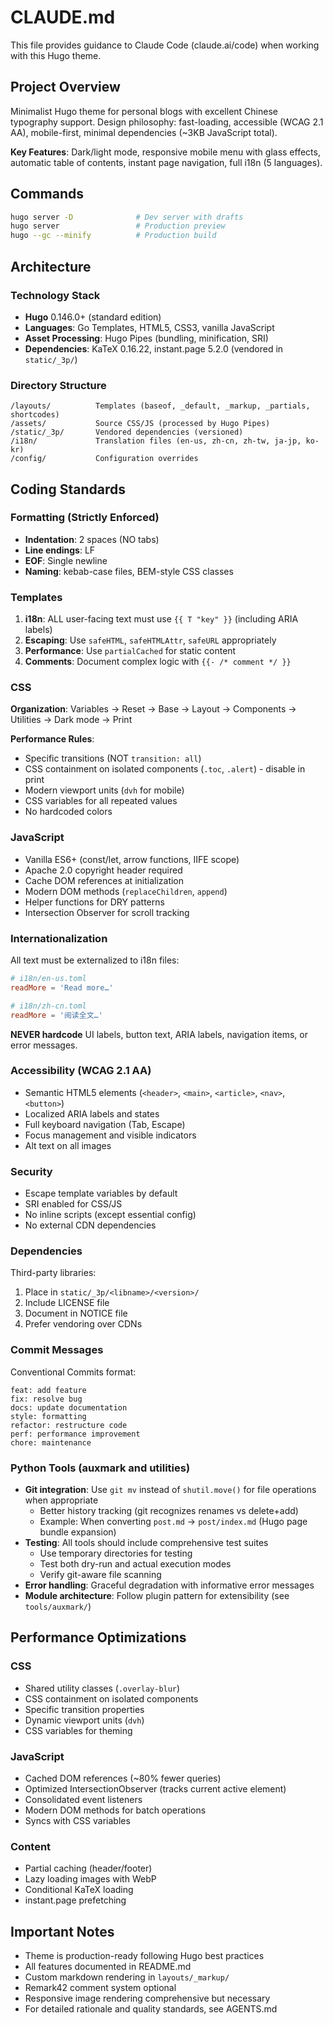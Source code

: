 # CLAUDE.md

This file provides guidance to Claude Code (claude.ai/code) when working with this Hugo theme.

## Project Overview

Minimalist Hugo theme for personal blogs with excellent Chinese typography support. Design philosophy: fast-loading, accessible (WCAG 2.1 AA), mobile-first, minimal dependencies (~3KB JavaScript total).

**Key Features**: Dark/light mode, responsive mobile menu with glass effects, automatic table of contents, instant page navigation, full i18n (5 languages).

## Commands

```bash
hugo server -D              # Dev server with drafts
hugo server                 # Production preview
hugo --gc --minify          # Production build
```

## Architecture

### Technology Stack
- **Hugo** 0.146.0+ (standard edition)
- **Languages**: Go Templates, HTML5, CSS3, vanilla JavaScript
- **Asset Processing**: Hugo Pipes (bundling, minification, SRI)
- **Dependencies**: KaTeX 0.16.22, instant.page 5.2.0 (vendored in `static/_3p/`)

### Directory Structure
```
/layouts/          Templates (baseof, _default, _markup, _partials, shortcodes)
/assets/           Source CSS/JS (processed by Hugo Pipes)
/static/_3p/       Vendored dependencies (versioned)
/i18n/             Translation files (en-us, zh-cn, zh-tw, ja-jp, ko-kr)
/config/           Configuration overrides
```

## Coding Standards

### Formatting (Strictly Enforced)
- **Indentation**: 2 spaces (NO tabs)
- **Line endings**: LF
- **EOF**: Single newline
- **Naming**: kebab-case files, BEM-style CSS classes

### Templates
1. **i18n**: ALL user-facing text must use `{{ T "key" }}` (including ARIA labels)
2. **Escaping**: Use `safeHTML`, `safeHTMLAttr`, `safeURL` appropriately
3. **Performance**: Use `partialCached` for static content
4. **Comments**: Document complex logic with `{{- /* comment */ }}`

### CSS
**Organization**: Variables → Reset → Base → Layout → Components → Utilities → Dark mode → Print

**Performance Rules**:
- Specific transitions (NOT `transition: all`)
- CSS containment on isolated components (`.toc`, `.alert`) - disable in print
- Modern viewport units (`dvh` for mobile)
- CSS variables for all repeated values
- No hardcoded colors

### JavaScript
- Vanilla ES6+ (const/let, arrow functions, IIFE scope)
- Apache 2.0 copyright header required
- Cache DOM references at initialization
- Modern DOM methods (`replaceChildren`, `append`)
- Helper functions for DRY patterns
- Intersection Observer for scroll tracking

### Internationalization
All text must be externalized to i18n files:
```toml
# i18n/en-us.toml
readMore = 'Read more…'

# i18n/zh-cn.toml
readMore = '阅读全文…'
```

**NEVER hardcode** UI labels, button text, ARIA labels, navigation items, or error messages.

### Accessibility (WCAG 2.1 AA)
- Semantic HTML5 elements (`<header>`, `<main>`, `<article>`, `<nav>`, `<button>`)
- Localized ARIA labels and states
- Full keyboard navigation (Tab, Escape)
- Focus management and visible indicators
- Alt text on all images

### Security
- Escape template variables by default
- SRI enabled for CSS/JS
- No inline scripts (except essential config)
- No external CDN dependencies

### Dependencies
Third-party libraries:
1. Place in `static/_3p/<libname>/<version>/`
2. Include LICENSE file
3. Document in NOTICE file
4. Prefer vendoring over CDNs

### Commit Messages
Conventional Commits format:
```
feat: add feature
fix: resolve bug
docs: update documentation
style: formatting
refactor: restructure code
perf: performance improvement
chore: maintenance
```

### Python Tools (auxmark and utilities)
- **Git integration**: Use `git mv` instead of `shutil.move()` for file operations when appropriate
  - Better history tracking (git recognizes renames vs delete+add)
  - Example: When converting `post.md` → `post/index.md` (Hugo page bundle expansion)
- **Testing**: All tools should include comprehensive test suites
  - Use temporary directories for testing
  - Test both dry-run and actual execution modes
  - Verify git-aware file scanning
- **Error handling**: Graceful degradation with informative error messages
- **Module architecture**: Follow plugin pattern for extensibility (see `tools/auxmark/`)

## Performance Optimizations

### CSS
- Shared utility classes (`.overlay-blur`)
- CSS containment on isolated components
- Specific transition properties
- Dynamic viewport units (`dvh`)
- CSS variables for theming

### JavaScript
- Cached DOM references (~80% fewer queries)
- Optimized IntersectionObserver (tracks current active element)
- Consolidated event listeners
- Modern DOM methods for batch operations
- Syncs with CSS variables

### Content
- Partial caching (header/footer)
- Lazy loading images with WebP
- Conditional KaTeX loading
- instant.page prefetching

## Important Notes

- Theme is production-ready following Hugo best practices
- All features documented in README.md
- Custom markdown rendering in `layouts/_markup/`
- Remark42 comment system optional
- Responsive image rendering comprehensive but necessary
- For detailed rationale and quality standards, see AGENTS.md

